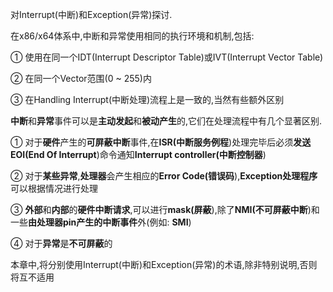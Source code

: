 对Interrupt(中断)和Exception(异常)探讨.

在x86/x64体系中,中断和异常使用相同的执行环境和机制,包括:

① 使用在同一个IDT(Interrupt Descriptor Table)或IVT(Interrupt Vector Table)

② 在同一个Vector范围(0 \~ 255)内

③ 在Handling Interrupt(中断处理)流程上是一致的,当然有些额外区别

**中断**和**异常**事件可以是**主动发起**和**被动产生**的,它们在处理流程中有几个显著区别.

① 对于**硬件**产生的**可屏蔽中断**事件,在**ISR(中断服务例程**)处理完毕后必须**发送EOI(End Of Interrupt**)命令通知**Interrupt controller(中断控制器**)

② 对于**某些异常**,**处理器**会产生相应的**Error Code(错误码**),**Exception处理程序**可以根据情况进行处理

③ **外部**和**内部**的**硬件中断请求**,可以进行**mask(屏蔽**),除了**NMI(不可屏蔽中断**)和一些**由处理器pin产生的中断事件**外(例如: **SMI**)

④ 对于**异常**是**不可屏蔽**的

本章中,将分别使用Interrupt(中断)和Exception(异常)的术语,除非特别说明,否则将互不适用

